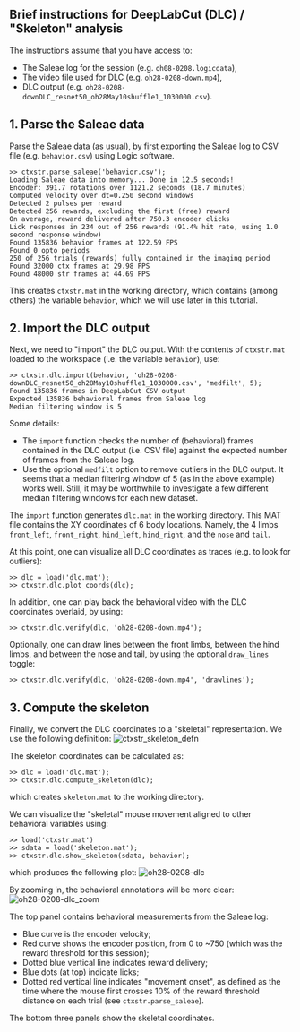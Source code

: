 ## Brief instructions for DeepLabCut (DLC) / "Skeleton" analysis

The instructions assume that you have access to:
- The Saleae log for the session (e.g. `oh08-0208.logicdata`),
- The video file used for DLC (e.g. `oh28-0208-down.mp4`),
- DLC output (e.g. `oh28-0208-downDLC_resnet50_oh28May10shuffle1_1030000.csv`).

## 1. Parse the Saleae data

Parse the Saleae data (as usual), by first exporting the Saleae log to CSV file (e.g. `behavior.csv`) using Logic software.
```
>> ctxstr.parse_saleae('behavior.csv');
Loading Saleae data into memory... Done in 12.5 seconds!
Encoder: 391.7 rotations over 1121.2 seconds (18.7 minutes)
Computed velocity over dt=0.250 second windows
Detected 2 pulses per reward
Detected 256 rewards, excluding the first (free) reward
On average, reward delivered after 750.3 encoder clicks
Lick responses in 234 out of 256 rewards (91.4% hit rate, using 1.0 second response window)
Found 135836 behavior frames at 122.59 FPS
Found 0 opto periods
250 of 256 trials (rewards) fully contained in the imaging period
Found 32000 ctx frames at 29.98 FPS
Found 48000 str frames at 44.69 FPS
```
This creates `ctxstr.mat` in the working directory, which contains (among others) the variable `behavior`, which we will use later in this tutorial.

## 2. Import the DLC output

Next, we need to "import" the DLC output. With the contents of `ctxstr.mat` loaded to the workspace (i.e. the variable `behavior`), use:
```
>> ctxstr.dlc.import(behavior, 'oh28-0208-downDLC_resnet50_oh28May10shuffle1_1030000.csv', 'medfilt', 5);
Found 135836 frames in DeepLabCut CSV output
Expected 135836 behavioral frames from Saleae log
Median filtering window is 5
```
Some details:
- The `import` function checks the number of (behavioral) frames contained in the DLC output (i.e. CSV file) against the expected number of frames from the Saleae log.
- Use the optional `medfilt` option to remove outliers in the DLC output. It seems that a median filtering window of 5 (as in the above example) works well. Still, it may be worthwhile to investigate a few different median filtering windows for each new dataset.

The `import` function generates `dlc.mat` in the working directory. This MAT file contains the XY coordinates of 6 body locations. Namely, the 4 limbs `front_left`, `front_right`, `hind_left`, `hind_right`, and the `nose` and `tail`.

At this point, one can visualize all DLC coordinates as traces (e.g. to look for outliers):
```
>> dlc = load('dlc.mat');
>> ctxstr.dlc.plot_coords(dlc);
```
In addition, one can play back the behavioral video with the DLC coordinates overlaid, by using:
```
>> ctxstr.dlc.verify(dlc, 'oh28-0208-down.mp4');
```
Optionally, one can draw lines between the front limbs, between the hind limbs, and between the nose and tail, by using the optional `draw_lines` toggle:
```
>> ctxstr.dlc.verify(dlc, 'oh28-0208-down.mp4', 'drawlines');
```

## 3. Compute the skeleton

Finally, we convert the DLC coordinates to a "skeletal" representation. We use the following definition:
![ctxstr_skeleton_defn](https://user-images.githubusercontent.com/2081503/119430195-304f1380-bcc5-11eb-9548-8cc691238475.png)

The skeleton coordinates can be calculated as:
```
>> dlc = load('dlc.mat');
>> ctxstr.dlc.compute_skeleton(dlc);
```
which creates `skeleton.mat` to the working directory.

We can visualize the "skeletal" mouse movement aligned to other behavioral variables using:
```
>> load('ctxstr.mat')
>> sdata = load('skeleton.mat');
>> ctxstr.dlc.show_skeleton(sdata, behavior);
```
which produces the following plot:
![oh28-0208-dlc](https://user-images.githubusercontent.com/2081503/119431741-f6334100-bcc7-11eb-8f74-b01694f599c6.png)

By zooming in, the behavioral annotations will be more clear:
![oh28-0208-dlc_zoom](https://user-images.githubusercontent.com/2081503/119431760-faf7f500-bcc7-11eb-860f-e2f0e4dfc5e1.png)

The top panel contains behavioral measurements from the Saleae log:
- Blue curve is the encoder velocity;
- Red curve shows the encoder position, from 0 to ~750 (which was the reward threshold for this session);
- Dotted blue vertical line indicates reward delivery;
- Blue dots (at top) indicate licks;
- Dotted red vertical line indicates "movement onset", as defined as the time where the mouse first crosses 10% of the reward threshold distance on each trial (see `ctxstr.parse_saleae`).

The bottom three panels show the skeletal coordinates.
